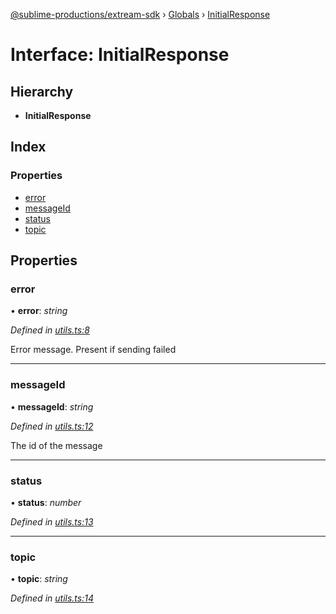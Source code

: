 [@sublime-productions/extream-sdk](../README.md) › [Globals](../globals.md) › [InitialResponse](initialresponse.md)

# Interface: InitialResponse

## Hierarchy

* **InitialResponse**

## Index

### Properties

* [error](initialresponse.md#error)
* [messageId](initialresponse.md#messageid)
* [status](initialresponse.md#status)
* [topic](initialresponse.md#topic)

## Properties

###  error

• **error**: *string*

*Defined in [utils.ts:8](https://github.com/Extream-SaaS/ex-sdk/blob/194f895/src/utils.ts#L8)*

Error message. Present if sending failed

___

###  messageId

• **messageId**: *string*

*Defined in [utils.ts:12](https://github.com/Extream-SaaS/ex-sdk/blob/194f895/src/utils.ts#L12)*

The id of the message

___

###  status

• **status**: *number*

*Defined in [utils.ts:13](https://github.com/Extream-SaaS/ex-sdk/blob/194f895/src/utils.ts#L13)*

___

###  topic

• **topic**: *string*

*Defined in [utils.ts:14](https://github.com/Extream-SaaS/ex-sdk/blob/194f895/src/utils.ts#L14)*
